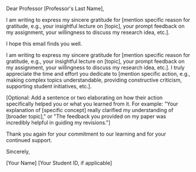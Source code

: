 Dear Professor [Professor's Last Name],

I am writing to express my sincere gratitude for [mention specific reason for gratitude, e.g., your insightful lecture on [topic], your prompt feedback on my assignment, your willingness to discuss my research idea, etc.].

I hope this email finds you well.

I am writing to express my sincere gratitude for [mention specific reason for gratitude, e.g., your insightful lecture on [topic], your prompt feedback on my assignment, your willingness to discuss my research idea, etc.]. I truly appreciate the time and effort you dedicate to [mention specific action, e.g., making complex topics understandable, providing constructive criticism, supporting student initiatives, etc.].

[Optional: Add a sentence or two elaborating on how their action specifically helped you or what you learned from it. For example: "Your explanation of [specific concept] really clarified my understanding of [broader topic]," or "The feedback you provided on my paper was incredibly helpful in guiding my revisions."]

Thank you again for your commitment to our learning and for your continued support.

Sincerely,

[Your Name]
[Your Student ID, if applicable]